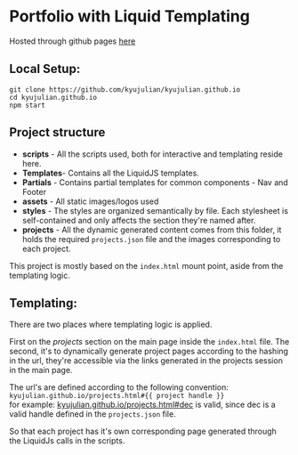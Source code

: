 # Portfolio with Liquid Templating

Hosted through github pages [here](https://kyujulian.github.io)
## Local Setup:

```
git clone https://github.com/kyujulian/kyujulian.github.io
cd kyujulian.github.io
npm start
```

## Project structure

- **scripts**  - All the scripts used, both for interactive and templating reside here.
- **Templates**- Contains all the LiquidJS templates.
- **Partials** - Contains partial templates for common components - Nav and Footer
- **assets** - All static images/logos used
- **styles** - The styles are organized semantically by file. Each stylesheet is self-contained and only affects the section they're named after.
- **projects** - All the dynamic generated content comes from this folder, it holds the required `projects.json` file and the images corresponding to each project.

This project is mostly based on the `index.html` mount point, aside from the templating logic.

## Templating:

There are two places where templating logic is applied.

First on the _projects_ section on the main page inside the `index.html` file.
The second, it's to dynamically generate project pages according to the hashing in the url, they're accessible via the links generated in the projects session in the main page.

The url's are defined according to the following convention:\
`kyujulian.github.io/projects.html#{{ project handle }}`\
for example: [kyujulian.github.io/projects.html#dec](https://kyujulian.github.io/projects.html#dec) is valid, since dec is a valid handle defined in the `projects.json` file.


So that each project has it's own corresponding page generated through the LiquidJs calls in the scripts.
